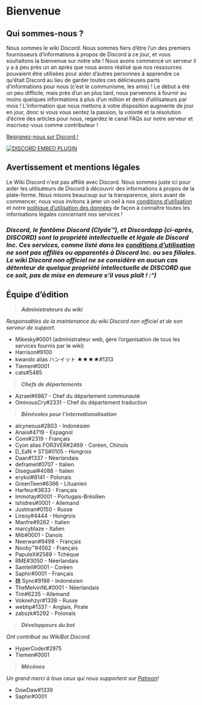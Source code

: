 <!-- TITLE: French - Accueil -->
<!-- SUBTITLE: Bienvenue sur le wiki Discord non officiel ! -->

# Bienvenue
## Qui sommes-nous ?

Nous sommes le wiki Discord. Nous sommes fiers d’être l’un des premiers fournisseurs d’informations à propos de Discord à ce jour, et vous souhaitons la bienvenue sur notre site ! Nous avons commencé un serveur il y a à peu près un an après que nous avons réalisé que nos ressources pouvaient être utilisées pour aider d’autres personnes à apprendre ce qu’était Discord au lieu de garder toutes ces délicieuses parts d’informations pour nous (c’est le communisme, les amis) ! Le début a été un peu difficile, mais près d’un an plus tard, nous parvenons à fournir au moins quelques informations à plus d’un million et demi d’utilisateurs par mois ! L’information que nous mettons à votre disposition augmente de jour en jour, donc si vous vous sentez la passion, la volonté et la résolution d’écrire des articles pour nous, regardez le canal FAQs sur notre serveur et inscrivez-vous comme contributeur !

[Rejoignez-nous sur Discord !](https://discord.gg/jhKm4K2)

<a href="https://discord.gg/jhKm4K2">![DISCORD EMBED PLUGIN](https://discordapp.com/api/guilds/367460196148183040/widget.png?style=banner2)</a>

## Avertissement et mentions légales
Le Wiki Discord n'est pas affilié avec Discord. Nous sommes juste ici pour aider les utilisateurs de Discord à découvrir des informations à propos de la plate-forme. Nous misons beaucoup sur la transparence, alors avant de commencer, nous vous invitons à jeter un oeil à nos [conditions d’utilisation](/fr/terms) et notre [politique d’utilisation des données](/fr/privacy) de façon à connaître toutes les informations légales concernant nos services !

### ***Discord, le fantôme Discord (Clyde™), et Discordapp (ci-après, DISCORD) sont la propriété intellectuelle et légale de Discord Inc. Ces services, comme listé dans les [conditions d’utilisation](/fr/terms) ne sont pas affiliés ou apparentés à Discord Inc. ou ses filiales. Le wiki Discord non officiel ne se considère en aucun cas détenteur de quelque propriété intellectuelle de DISCORD que ce soit, pas de mise en demeure s’il vous plaît ! :^)***

## Équipe d’édition
> ***Administrateurs du wiki***

*Responsables de la maintenance du wiki Discord non officiel et de son serveur de support.*
* Mikesky#0001 (administrateur web, gère l’organisation de tous les services fournis par le wiki)
* Harrison#9100
* kwando alias ハンイット ★★★★#1313
* Tiemen#0001
* cats#5485

> ***Chefs de départements***

* Azrael#6867 - Chef du département communauté
* OminousCry#2331 - Chef du département traduction

> ***Bénévoles pour l’internationalisation***

* alcyneous#2803 - Indonésien
* Anaís#4719 - Espagnol
* Comi#2319 - Français
* Cyon alias FOR3VER#2469 - Coréen, Chinois
* D_EaN * STS#0105 - Hongrois
* Daan#1337 - Néerlandais
* deframet#0707 - Italien
* Disegual#4088 - Italien
* erykol#8141 - Polonais
* GreenTeen#6366 - Lituanien
* Harfeur#3633 - Français
* Immotay#0001 - Portugais-Brésilien
* Ishidres#0001 - Allemand
* Justman#0150 - Russe
* Lireoy#4444 - Hongrois
* Manfre#9262 - Italien
* marcyblaze - Italien
* Mib#0001 - Danois
* Neerwan#9498 - Français
* Nooby™#4562 - Français
* PapuleX#2589 - Tchèque
* RME#3050 - Néerlandais
* Samtell#0001 - Coréen
* Saphir#0001 - Français
* 魏 Sync#9198 - Indonésien
* TheMelvinNL#0001 - Néerlandais
* Tim#6235 - Allemand
* Voknehzyr#1338 - Russe
* webhp#1337 - Anglais, Pirate
* zabszk#5292 - Polonais

> ***Développeurs du bot***

*Ont contribué au WikiBot Discord.*
* HyperCoder#2975
* Tiemen#0001

> ***Mécènes***

*Un grand merci à tous ceux qui nous supportent sur [Patreon](https://www.patreon.com/TheDiscordWiki)!*

* DowDaw#1339
* Saphir#0001